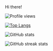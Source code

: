 Hi there! 

![Profile views](https://gpvc.arturio.dev/prateekrai123) 

[![Top Langs](https://github-readme-stats.vercel.app/api/top-langs/?username=prateekrai123)](https://github.com/prateekrai123/github-readme-stats)

![GitHub stats](https://github-readme-stats.vercel.app/api?username=prateekrai123&show_icons=true)

![GitHub streak stats](https://github-readme-streak-stats.herokuapp.com/?user=prateekrai123)
